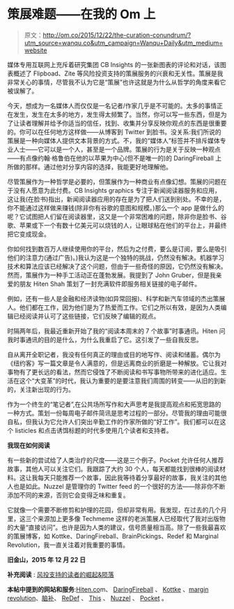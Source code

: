 # 策展难题——在我的 Om 上

> 原文：<http://om.co/2015/12/22/the-curation-conundrum/?utm_source=wanqu.co&utm_campaign=Wanqu+Daily&utm_medium=website>

媒体专用互联网上充斥着研究集团 CB Insights 的一张新图表的评论和对话，该图表概述了 Flipboad、Zite 等风险投资支持的策展服务的兴衰和无关性。策展是我非常关心的事情，尽管我不认为它是“策展”也许这就是为什么从哲学的角度来看它被误解了。

今天，想成为一名媒体人而仅仅是一名记者/作家几乎是不可能的。太多的事情正在发生，发生在太多的地方，发生得太频繁了。当然，你可以写一些东西，但是为了让读者理解并给予你适当的信任，找到、收集并分享反映你观点的东西是很重要的。你可以在任何地方这样做——从博客到 Twitter 到脸书。没关系:我们所说的策展是一种向媒体人提供文本背景的方式。不，我的“媒体人”标签并不排斥媒体专业人士——它可以是一个人，甚至是一个品牌。策展的行为是关于反映一种观点——有点像约翰·格鲁伯在他的以苹果为中心(但不是唯一的)的 DaringFireball 上所做的那样。通过他对分享内容的选择，我能更好地理解他。

尽管策展作为一种哲学是必要的，但策展作为一种商业有点像幻想。策展的问题在于没有人愿意为此付费。CB Insights graphics 专注于新闻阅读器服务和应用，这让我(在脸书)指出，新闻阅读器应用的存在是为了把人们送到别处。不幸的是，你不能通过这样做来赚钱(除非你有谷歌的意图和规模。)那么一个 app 是做什么的呢？它试图把人们留在阅读器里，这又是一个非常困难的问题，除非你是脸书、谷歌、苹果或下一个有数十亿美元可以烧钱的人，让眼球粘在他们的平台上，并最终把它变成现金。

你如何找到数百万人继续使用你的平台，然后为之付费，要么是订阅，要么是吸引他们的注意力(通过广告)。)我认为这是一个独特的挑战，仍然没有解决。机器学习技术和算法应该已经解决了这个问题，但由于一些奇怪的原因，它仍然没有解决。然而，策展作为一种手工活动正在蓬勃发展。我提到了 John Gruber，但是我亲爱的朋友 Hiten Shah 策划了一封充满软件即服务相关链接的电子邮件。

例如，还有一些人是金融和经济读物(如异常回报)、科学和新汽车领域的杰出策展人。他们都在工作，因为他们是为了热爱而工作。它们之所以有效，是因为人类编辑已经阅读并认可了这些链接，它们反映了编辑的观点。

时隔两年后，我最近重新开始了我的“阅读本周末的 7 个故事”时事通讯。Hiten 问我时事通讯的目的是什么，为什么我重启了它。这引发了一些自我反思。

自从离开全职记者，我没有任何真正的理由或目的地写作、阅读和储蓄。偶尔为《纽约客》写一篇文章是令人满意的，但是远离商业的折磨是一种解放。它让我对事物有了更长远的看法，然而它侵蚀了不断阅读和书写事物所带来的进化适应。生活在这个“大变革”的时代，我认为重要的是要注意我们周围的转变——从旧的到新的，关注新出现的行为。

作为一个终生的“笔记者”,在公共场所写作和大声思考是我提高观点和拓宽思路的一种方式。策划一份每周电子邮件简讯是思考过程的一部分。尽管我的理由可能很自私，但我认为它允许人们突出辛勤工作的作家所做的“好工作”。我们都可以在这个 listicles 和点击诱饵标题的时代多使用几个读者和支持者。

**我现在如何阅读**

有一些新的尝试给了人类治疗的尺度——这是三个例子。Pocket 允许任何人推荐故事，其他人可以关注它们。我跟踪了大约 30 个人，每天都能找到很棒的阅读材料。这让我每天只能推荐一个故事，因此我等待着分享最好的故事，我关注的其他人也是如此。Nuzzel 是管理你的 Twitter feed 的一个很好的方法——除非你不断添加不同的来源，否则它会变得乏味和重复。

它就像一个需要不断修剪和护理的花园，但却非常有用。我发现，在过去的几个月里，这三个来源加上更多像 Techmeme 这样的老派策展人已经取代了我对出版物的大量“直接访问”。也许是因为人类的建议，信号质量相当高。除了一些我最喜欢的策展博客，如 Kottke、DaringFireball、BrainPickings、Redef 和 Marginal Revolution，我一直关注着对我重要的事情。

**旧金山，2015 年 12 月 22 日**

**补充阅读** : [风投支持的读者的崛起&陨落](https://www.cbinsights.com/blog/news-reader-apps/)

**本帖中提到的网站和服务**:[Hiten.co](http://hiten.com)m、 [DaringFireball](https://www.daringfireball.com) 、 [Kottke](https://www.kottke.org) 、[margin revolution](http://marginalrevolution.com)、[脑补](https://www.brainpickings.org)、 [ReDef](http://redef.com/channel/media) 、 [This](https://this.cm) 、 [Nuzzel](https://www.nuzzel.com) 、 [Pocket](https://getpocket.com) 。